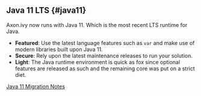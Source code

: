 ## Java 11 LTS {#java11}

Axon.ivy now runs with Java 11. Which is the most recent LTS runtime for Java.

 * __Featured__: Use the latest language features such as `var` and make use of modern libraries built upon Java 11.
 * __Secure__: Rely upon the latest maintenance releases to run your solution.
 * __Light__: The Java runtime environment is quick as fox since optional features are released as such and the remaining core was put on a strict diet.

<div class="short-links">
	<a href="${docBaseUrl}/migration-notes#74java11migration" target="_blank" rel="noopener noreferrer">
	  <i class="si si-book"></i> Java 11 Migration Notes
	</a>
</div>

